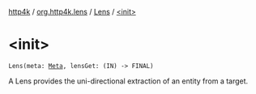 [http4k](../../index.md) / [org.http4k.lens](../index.md) / [Lens](index.md) / [&lt;init&gt;](./-init-.md)

# &lt;init&gt;

`Lens(meta: `[`Meta`](../-meta/index.md)`, lensGet: (IN) -> FINAL)`

A Lens provides the uni-directional extraction of an entity from a target.

